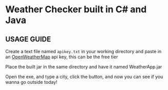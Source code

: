 # Weather Checker built in C# and Java

## USAGE GUIDE

Create a text file named `apikey.txt` in your working directory and paste in an [OpenWeatherMap](https://openweathermap.org/) api key, this can be the free tier

Place the built jar in the same directory and have it named WeatherApp.jar

Open the exe, and type a city, click the button, and now you can see if you wanna go outside today!

